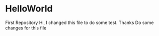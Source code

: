 # HelloWorld
First Repository
Hi,
I changed this file to do some test.
Thanks
Do some changes for this file
